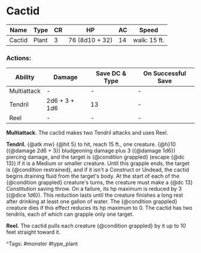 # Cactid

| Name | Type | CR | HP | AC | Speed |
|------|------|----|----|----|-------|
| Cactid | Plant | 3 | 76 (8d10 + 32) | 14 | walk: 15 ft. |

### Actions:

| Ability | Damage | Save DC & Type | On Successful Save |
|---------|--------|----------------|--------------------|
| Multiattack | - | - | - |
| Tendril | 2d6 + 3 + 1d6 | 13 | - |
| Reel | - | - | - |


**Multiattack.** The cactid makes two Tendril attacks and uses Reel.

**Tendril.** {@atk mw} {@hit 5} to hit, reach 15 ft., one creature. {@h}10 ({@damage 2d6 + 3}) bludgeoning damage plus 3 ({@damage 1d6}) piercing damage, and the target is {@condition grappled} (escape {@dc 13}) if it is a Medium or smaller creature. Until this grapple ends, the target is {@condition restrained}, and if it isn't a Construct or Undead, the cactid begins draining fluid from the target's body. At the start of each of the {@condition grappled} creature's turns, the creature must make a {@dc 13} Constitution saving throw. On a failure, its hp maximum is reduced by 3 ({@dice 1d6}). This reduction lasts until the creature finishes a long rest after drinking at least one gallon of water. The {@condition grappled} creature dies if this effect reduces its hp maximum to 0. The cactid has two tendrils, each of which can grapple only one target.

**Reel.** The cactid pulls each creature {@condition grappled} by it up to 10 feet straight toward it.

^Tags: #monster #type_plant